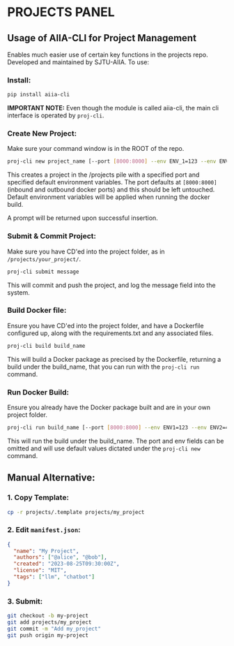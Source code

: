 # PROJECTS PANEL
## Usage of AIIA-CLI for Project Management
Enables much easier use of certain key functions in the projects repo. Developed and maintained by SJTU-AIIA.
To use:
### Install:
```bash
pip install aiia-cli
```

**IMPORTANT NOTE:** Even though the module is called aiia-cli, the main cli interface is operated by `proj-cli`.

### Create New Project:
Make sure your command window is in the ROOT of the repo.
```bash
proj-cli new project_name [--port [8000:8000] --env ENV_1=123 --env ENV_2=456]
```
This creates a project in the /projects pile with a specified port and specified default environment variables. The port defaults at `[8000:8000]` (inbound and outbound docker ports) and this should be left untouched. Default environment variables will be applied when running the docker build.

A prompt will be returned upon successful insertion.

### Submit & Commit Project:
Make sure you have CD'ed into the project folder, as in `/projects/your_project/`.
```bash
proj-cli submit message
```
This will commit and push the project, and log the message field into the system.

### Build Docker file:
Ensure you have CD'ed into the project folder, and have a Dockerfile configured up, along with the requirements.txt and any associated files.
```bash
proj-cli build build_name
```
This will build a Docker package as precised by the Dockerfile, returning a build under the build_name, that you can run with the `proj-cli run` command.

### Run Docker Build:
Ensure you already have the Docker package built and are in your own project folder.
```bash
proj-cli run build_name [--port [8000:8000] --env ENV1=123 --env ENV2=456]
```
This will run the build under the build_name. The port and env fields can be omitted and will use default values dictated under the `proj-cli new` command.

## Manual Alternative:

### 1. Copy Template:
```bash
cp -r projects/.template projects/my_project
```
### 2. Edit `manifest.json`:
```json
{
  "name": "My Project",
  "authors": ["@alice", "@bob"],
  "created": "2023-08-25T09:30:00Z",
  "license": "MIT",
  "tags": ["llm", "chatbot"]
}
```
### 3. Submit:
```bash
git checkout -b my-project
git add projects/my_project
git commit -m "Add my_project"
git push origin my-project
```